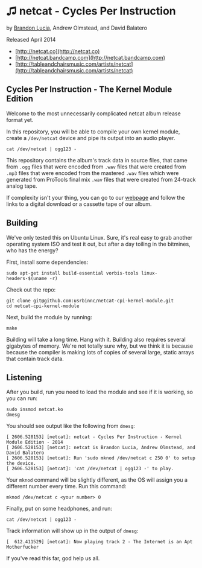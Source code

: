 ♫ netcat - Cycles Per Instruction
===============================

by [Brandon Lucia](http://brandonlucia.com/music.html), Andrew Olmstead, and David Balatero

Released April 2014

* [http://netcat.co](http://netcat.co)
* [http://netcat.bandcamp.com](http://netcat.bandcamp.com)
* [http://tableandchairsmusic.com/artists/netcat](http://tableandchairsmusic.com/artists/netcat)


Cycles Per Instruction - The Kernel Module Edition
--------------------------------------------------

Welcome to the most unnecessarily complicated netcat album release format yet. 

In this repository, you will be able to compile your own kernel module, create a 
`/dev/netcat` device and pipe its output into an audio player.

```
cat /dev/netcat | ogg123 -
```

This repository contains the album's track data in source files, that came from `.ogg` files that were 
encoded from `.wav` files that were created from `.mp3` files that were encoded from the mastered 
`.wav` files which were generated from ProTools final mix `.wav` files that were created from 
24-track analog tape.

If complexity isn't your thing, you can go to our [webpage](http://netcat.co) and follow the links to a digital download or a cassette tape of our album.

Building
--------
We've only tested this on Ubuntu Linux. Sure, it's real easy to grab another operating system ISO 
and test it out, but after a day toiling in the bitmines, who has the energy?

First, install some dependencies:

```
sudo apt-get install build-essential vorbis-tools linux-headers-$(uname -r)
```

Check out the repo:

```
git clone git@github.com:usrbinnc/netcat-cpi-kernel-module.git
cd netcat-cpi-kernel-module
```

Next, build the module by running:

```
make
```

Building will take a long time.  Hang with it.  Building also requires several gigabytes of memory.  We're not totally sure why, but we think it is because because the compiler is making lots of copies of several large, static arrays that contain track data.

Listening
---------

After you build, run you need to load the module and see if it is working, so you can run:

```
sudo insmod netcat.ko
dmesg
```

You should see output like the following from `dmesg`:

```
[ 2606.528153] [netcat]: netcat - Cycles Per Instruction - Kernel Module Edition - 2014
[ 2606.528153] [netcat]: netcat is Brandon Lucia, Andrew Olmstead, and David Balatero
[ 2606.528153] [netcat]: Run 'sudo mknod /dev/netcat c 250 0' to setup the device.
[ 2606.528153] [netcat]: 'cat /dev/netcat | ogg123 -' to play.
```

Your `mknod` command will be slightly different, as the OS will assign you a different number every time. Run this command:

```
mknod /dev/netcat c <your number> 0
```

Finally, put on some headphones, and run:

```
cat /dev/netcat | ogg123 -
```

Track information will show up in the output of `dmesg`:

```
[  612.411529] [netcat]: Now playing track 2 - The Internet is an Apt Motherfucker
```

If you've read this far, god help us all.
